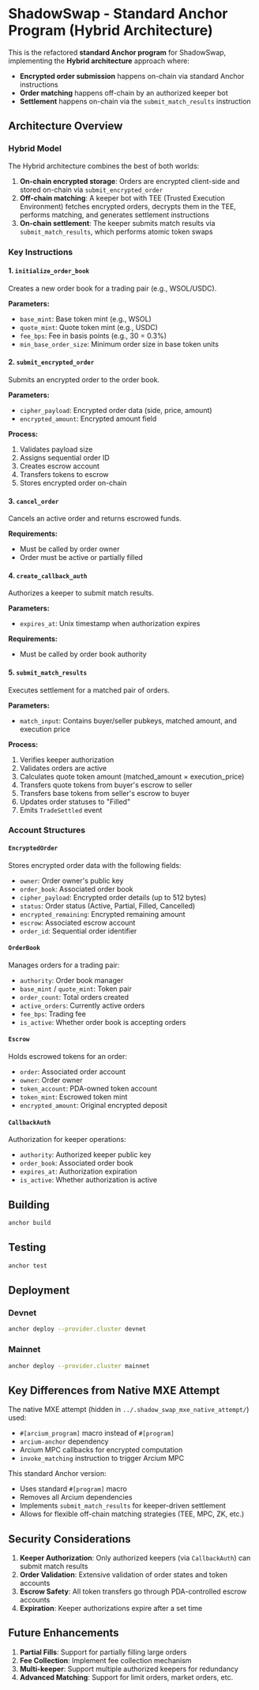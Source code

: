 # ShadowSwap - Standard Anchor Program (Hybrid Architecture)

This is the refactored **standard Anchor program** for ShadowSwap, implementing the **Hybrid architecture** approach where:

- **Encrypted order submission** happens on-chain via standard Anchor instructions
- **Order matching** happens off-chain by an authorized keeper bot
- **Settlement** happens on-chain via the `submit_match_results` instruction

## Architecture Overview

### Hybrid Model

The Hybrid architecture combines the best of both worlds:

1. **On-chain encrypted storage**: Orders are encrypted client-side and stored on-chain via `submit_encrypted_order`
2. **Off-chain matching**: A keeper bot with TEE (Trusted Execution Environment) fetches encrypted orders, decrypts them in the TEE, performs matching, and generates settlement instructions
3. **On-chain settlement**: The keeper submits match results via `submit_match_results`, which performs atomic token swaps

### Key Instructions

#### 1. `initialize_order_book`
Creates a new order book for a trading pair (e.g., WSOL/USDC).

**Parameters:**
- `base_mint`: Base token mint (e.g., WSOL)
- `quote_mint`: Quote token mint (e.g., USDC)
- `fee_bps`: Fee in basis points (e.g., 30 = 0.3%)
- `min_base_order_size`: Minimum order size in base token units

#### 2. `submit_encrypted_order`
Submits an encrypted order to the order book.

**Parameters:**
- `cipher_payload`: Encrypted order data (side, price, amount)
- `encrypted_amount`: Encrypted amount field

**Process:**
1. Validates payload size
2. Assigns sequential order ID
3. Creates escrow account
4. Transfers tokens to escrow
5. Stores encrypted order on-chain

#### 3. `cancel_order`
Cancels an active order and returns escrowed funds.

**Requirements:**
- Must be called by order owner
- Order must be active or partially filled

#### 4. `create_callback_auth`
Authorizes a keeper to submit match results.

**Parameters:**
- `expires_at`: Unix timestamp when authorization expires

**Requirements:**
- Must be called by order book authority

#### 5. `submit_match_results`
Executes settlement for a matched pair of orders.

**Parameters:**
- `match_input`: Contains buyer/seller pubkeys, matched amount, and execution price

**Process:**
1. Verifies keeper authorization
2. Validates orders are active
3. Calculates quote token amount (matched_amount × execution_price)
4. Transfers quote tokens from buyer's escrow to seller
5. Transfers base tokens from seller's escrow to buyer
6. Updates order statuses to "Filled"
7. Emits `TradeSettled` event

### Account Structures

#### `EncryptedOrder`
Stores encrypted order data with the following fields:
- `owner`: Order owner's public key
- `order_book`: Associated order book
- `cipher_payload`: Encrypted order details (up to 512 bytes)
- `status`: Order status (Active, Partial, Filled, Cancelled)
- `encrypted_remaining`: Encrypted remaining amount
- `escrow`: Associated escrow account
- `order_id`: Sequential order identifier

#### `OrderBook`
Manages orders for a trading pair:
- `authority`: Order book manager
- `base_mint` / `quote_mint`: Token pair
- `order_count`: Total orders created
- `active_orders`: Currently active orders
- `fee_bps`: Trading fee
- `is_active`: Whether order book is accepting orders

#### `Escrow`
Holds escrowed tokens for an order:
- `order`: Associated order account
- `owner`: Order owner
- `token_account`: PDA-owned token account
- `token_mint`: Escrowed token mint
- `encrypted_amount`: Original encrypted deposit

#### `CallbackAuth`
Authorization for keeper operations:
- `authority`: Authorized keeper public key
- `order_book`: Associated order book
- `expires_at`: Authorization expiration
- `is_active`: Whether authorization is active

## Building

```bash
anchor build
```

## Testing

```bash
anchor test
```

## Deployment

### Devnet
```bash
anchor deploy --provider.cluster devnet
```

### Mainnet
```bash
anchor deploy --provider.cluster mainnet
```

## Key Differences from Native MXE Attempt

The native MXE attempt (hidden in `../.shadow_swap_mxe_native_attempt/`) used:
- `#[arcium_program]` macro instead of `#[program]`
- `arcium-anchor` dependency
- Arcium MPC callbacks for encrypted computation
- `invoke_matching` instruction to trigger Arcium MPC

This standard Anchor version:
- Uses standard `#[program]` macro
- Removes all Arcium dependencies
- Implements `submit_match_results` for keeper-driven settlement
- Allows for flexible off-chain matching strategies (TEE, MPC, ZK, etc.)

## Security Considerations

1. **Keeper Authorization**: Only authorized keepers (via `CallbackAuth`) can submit match results
2. **Order Validation**: Extensive validation of order states and token accounts
3. **Escrow Safety**: All token transfers go through PDA-controlled escrow accounts
4. **Expiration**: Keeper authorizations expire after a set time

## Future Enhancements

1. **Partial Fills**: Support for partially filling large orders
2. **Fee Collection**: Implement fee collection mechanism
3. **Multi-keeper**: Support multiple authorized keepers for redundancy
4. **Advanced Matching**: Support for limit orders, market orders, etc.

